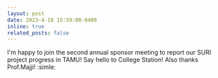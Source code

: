 ```yaml
---
layout: post
date: 2023-4-10 15:59:00-0400
inline: true
related_posts: false
---
```


I'm happy to join the second annual sponsor meeting to report our SURI project progress in TAMU! Say hello to College Station! Also thanks Prof.Majji! :simle:

